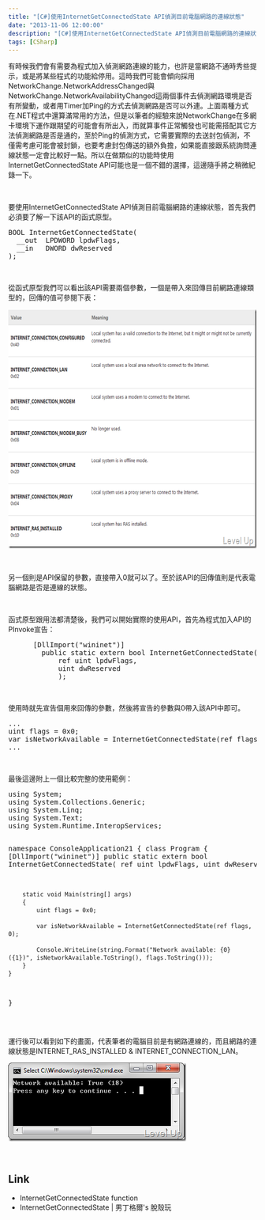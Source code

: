 ```yaml
---
title: "[C#]使用InternetGetConnectedState API偵測目前電腦網路的連線狀態"
date: "2013-11-06 12:00:00"
description: "[C#]使用InternetGetConnectedState API偵測目前電腦網路的連線狀態"
tags: [CSharp]
---
```


<p>有時候我們會有需要為程式加入偵測網路連線的能力，也許是當網路不通時秀些提示，或是將某些程式的功能給停用。這時我們可能會傾向採用NetworkChange.NetworkAddressChanged與NetworkChange.NetworkAvailabilityChanged這兩個事件去偵測網路環境是否有所變動，或者用Timer加Ping的方式去偵測網路是否可以外連。上面兩種方式在.NET程式中還算滿常用的方法，但是以筆者的經驗來說NetworkChange在多網卡環境下運作跟期望的可能會有所出入，而就算事件正常觸發也可能需搭配其它方法偵測網路是否是通的，至於Ping的偵測方式，它需要實際的去送封包偵測，不僅需考慮可能會被封鎖，也要考慮封包傳送的額外負擔，如果能直接跟系統詢問連線狀態一定會比較好一點。所以在做類似的功能時使用InternetGetConnectedState API可能也是一個不錯的選擇，這邊隨手將之稍微紀錄一下。</p>  <p> </p>  <p>要使用InternetGetConnectedState API偵測目前電腦網路的連線狀態，首先我們必須要了解一下該API的函式原型。</p>  <div style="padding-bottom: 0px; margin: 0px; padding-left: 0px; padding-right: 0px; display: inline; float: none; padding-top: 0px" id="scid:812469c5-0cb0-4c63-8c15-c81123a09de7:3918de24-b23d-4d5d-995e-68c1ecec17ef" class="wlWriterSmartContent"><pre name="code" class="c">BOOL InternetGetConnectedState(
  __out  LPDWORD lpdwFlags,
  __in   DWORD dwReserved
);</pre></div>

<p> </p>

<p>從函式原型我們可以看出該API需要兩個參數，一個是帶入來回傳目前網路連線類型的，回傳的值可參閱下表：</p>

<p><img style="border-bottom: 0px; border-left: 0px; border-top: 0px; border-right: 0px" border="0" alt="image" src="\images\posts\215be52c-0523-43e8-9517-ce735f0ffe3d\image_thumb_1.png" width="622" height="484" /> </p>

<p> </p>

<p>另一個則是API保留的參數，直接帶入0就可以了。至於該API的回傳值則是代表電腦網路是否是連線的狀態。</p>

<p> </p>

<p>函式原型跟用法都清楚後，我們可以開始實際的使用API，首先為程式加入API的PInvoke宣告：</p>

<p />

<div style="padding-bottom: 0px; margin: 0px; padding-left: 0px; padding-right: 0px; display: inline; float: none; padding-top: 0px" id="scid:812469c5-0cb0-4c63-8c15-c81123a09de7:d569ea19-4820-44a1-a790-620cd29dfa7b" class="wlWriterSmartContent"><pre name="code" class="c#">		[DllImport("wininet")]
		public static extern bool InternetGetConnectedState(
			ref uint lpdwFlags,
			uint dwReserved
			);</pre></div>

<p />

<p> </p>

<p>使用時就先宣告個用來回傳的參數，然後將宣告的參數與0帶入該API中即可。</p>

<div style="padding-bottom: 0px; margin: 0px; padding-left: 0px; padding-right: 0px; display: inline; float: none; padding-top: 0px" id="scid:812469c5-0cb0-4c63-8c15-c81123a09de7:5409c3ee-5e83-4511-ba73-2c876c960326" class="wlWriterSmartContent"><pre name="code" class="c#">...
uint flags = 0x0;
var isNetworkAvailable = InternetGetConnectedState(ref flags, 0);
...</pre></div>

<p> </p>

<p>最後這邊附上一個比較完整的使用範例：</p>

<div style="padding-bottom: 0px; margin: 0px; padding-left: 0px; padding-right: 0px; display: inline; float: none; padding-top: 0px" id="scid:812469c5-0cb0-4c63-8c15-c81123a09de7:0f87b6d2-bfbb-4216-bd66-7e9c4dc8390c" class="wlWriterSmartContent"><pre name="code" class="c#">using System;
using System.Collections.Generic;
using System.Linq;
using System.Text;
using System.Runtime.InteropServices;

namespace ConsoleApplication21
{
	class Program
	{
		[DllImport("wininet")]
		public static extern bool InternetGetConnectedState(
			ref uint lpdwFlags,
			uint dwReserved
			);

		static void Main(string[] args)
		{
			uint flags = 0x0;

			var isNetworkAvailable = InternetGetConnectedState(ref flags, 0);

			Console.WriteLine(string.Format("Network available: {0} ({1})", isNetworkAvailable.ToString(), flags.ToString()));
		}
	}
}</pre></div>

<p> </p>

<p>運行後可以看到如下的畫面，代表筆者的電腦目前是有網路連線的，而且網路的連線狀態是INTERNET_RAS_INSTALLED &amp; INTERNET_CONNECTION_LAN。</p>

<p><img style="border-right-width: 0px; border-top-width: 0px; border-bottom-width: 0px; border-left-width: 0px" border="0" alt="image" src="\images\posts\215be52c-0523-43e8-9517-ce735f0ffe3d\image_thumb.png" width="361" height="159" /> </p>

<p> </p>

<h2>Link</h2>

<ul>
  <li>InternetGetConnectedState function </li>

  <li>InternetGetConnectedState | 男丁格爾's 脫殼玩 </li>
</ul>
